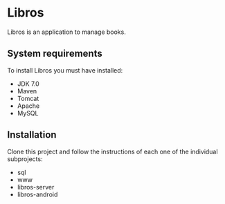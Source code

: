 # Libros

Libros is an application to manage books.

## System requirements
To install Libros you must have installed:

- JDK 7.0
- Maven
- Tomcat
- Apache
- MySQL

## Installation

Clone this project and follow the instructions of each one of the individual subprojects:

- sql
- www
- libros-server
- libros-android